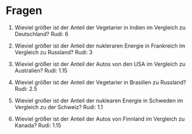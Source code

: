 # Fragen

1. Wieviel größer ist der Anteil der Vegetarier in Indien im Vergleich zu Deutschland?
Rudi: 6

2. Wieviel größer ist der Anteil der nukleraren Energie in Frankreich im Vergleich zu Russland?
Rudi: 3

3. Wieviel größer ist der Anteil der Autos von den USA im Vergleich zu Australien?
Rudi: 1.15

4. Wieviel größer ist der Anteil der Vegetarier in Brasilien zu Russland?
Rudi: 2.5

5. Wieviel großer ist der Anteil der nuklearen Energie in Schweden im Vergleich zu der Schweiz?
Rudi: 1.1

6. Wieviel größer ist der Anteil der Autos von Finnland im Vergleich zu Kanada?
Rudi: 1.15
